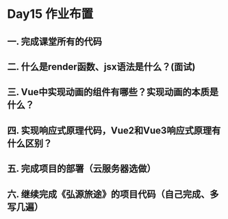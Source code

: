 # Day15 作业布置

## 一. 完成课堂所有的代码







## 二. 什么是render函数、jsx语法是什么？(面试)







## 三. Vue中实现动画的组件有哪些？实现动画的本质是什么？







## 四. 实现响应式原理代码，Vue2和Vue3响应式原理有什么区别？







## 五. 完成项目的部署（云服务器选做）







## 六. 继续完成《弘源旅途》的项目代码（自己完成、多写几遍）



























































